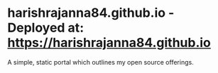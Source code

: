 # harishrajanna84.github.io - Deployed at: https://harishrajanna84.github.io
A simple, static portal which outlines my open source offerings.
